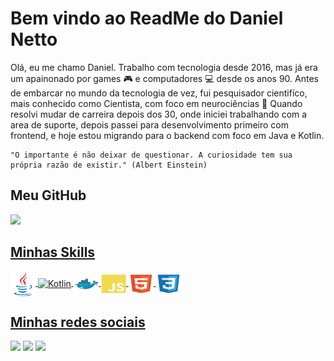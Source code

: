 
# Bem vindo ao ReadMe do Daniel Netto

<p> 
    Olá, eu me chamo Daniel. Trabalho com tecnologia desde 2016, mas já era um apainonado por games 🎮 e computadores 💻 desde os anos 90. 
    Antes de embarcar no mundo da tecnologia de vez, fui pesquisador cientifíco, mais conhecido como Cientista, com foco em neurociências 🧠
    Quando resolvi mudar de carreira depois dos 30, onde iniciei trabalhando com a area de suporte, depois passei para desenvolvimento primeiro com frontend, e hoje estou migrando para o backend com foco em Java e Kotlin.

    "O importante é não deixar de questionar. A curiosidade tem sua própria razão de existir." (Albert Einstein)
</p>

## Meu GitHub
<div align="auto">
  <a href="https://github.com/danielnettoo">
  <img height="180em" src="https://github-readme-stats.vercel.app/api/top-langs/?username=danielnettoo&layout=compact&langs_count=7&theme=dracula"/>
</div>

## Minhas Skills

<div style="display: inline_block">
  <img align="center" alt="Java" height="40" width="40" src="https://raw.githubusercontent.com/izumin5210/emojipack-for-devicon/master/png/java.png">
  <img align="center" alt="Kotlin" height="30" width="30" src="https://cdn.freebiesupply.com/logos/large/2x/kotlin-1-logo-png-transparent.png">
  <img align="center" alt="Docker" height="30" width="40" src="https://raw.githubusercontent.com/izumin5210/emojipack-for-devicon/master/png/docker.png">
  <img align="center" alt="Js" height="30" width="40" src="https://raw.githubusercontent.com/devicons/devicon/master/icons/javascript/javascript-plain.svg">
  <img align="center" alt="HTML" height="30" width="40" src="https://raw.githubusercontent.com/devicons/devicon/master/icons/html5/html5-original.svg">
  <img align="center" alt="CSS" height="30" width="40" src="https://raw.githubusercontent.com/devicons/devicon/master/icons/css3/css3-original.svg">
</div>

## Minhas redes sociais
<div> 
  <a href="https://instagram.com/eudanielnetto" target="_blank"><img src="https://img.shields.io/badge/-Instagram-%23E4405F?style=for-the-badge&logo=instagram&logoColor=white" target="_blank"></a>
  <a href = "mailto:dan.m.netto@gmail.com"><img src="https://img.shields.io/badge/-Gmail-%23333?style=for-the-badge&logo=gmail&logoColor=white" target="_blank"></a>
  <a href="https://www.linkedin.com/in/danielnettoo/" target="_blank"><img src="https://img.shields.io/badge/-LinkedIn-%230077B5?style=for-the-badge&logo=linkedin&logoColor=white" target="_blank"></a> 
</div>